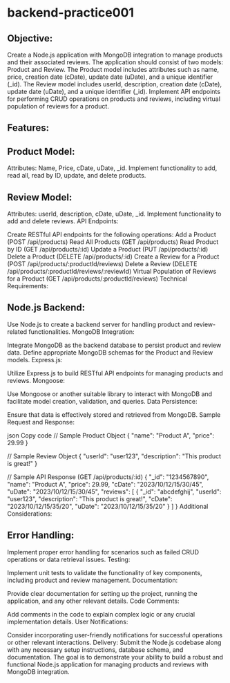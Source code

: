 # backend-practice001

## Objective:
Create a Node.js application with MongoDB integration to manage products and their
associated reviews. The application should consist of two models: Product and Review. 
The Product model includes attributes such as name, price, creation date (cDate),
update date (uDate), and a unique identifier (_id). The Review model includes userId, 
description, creation date (cDate), update date (uDate), and a unique identifier (_id).
Implement API endpoints for performing CRUD operations on products and reviews, 
including virtual population of reviews for a product.

## Features:

## Product Model:

Attributes: Name, Price, cDate, uDate, _id.
Implement functionality to add, read all, read by ID, update, and delete products.

## Review Model:

Attributes: userId, description, cDate, uDate, _id.
Implement functionality to add and delete reviews.
API Endpoints:

Create RESTful API endpoints for the following operations:
Add a Product (POST /api/products)
Read All Products (GET /api/products)
Read Product by ID (GET /api/products/:id)
Update a Product (PUT /api/products/:id)
Delete a Product (DELETE /api/products/:id)
Create a Review for a Product (POST /api/products/:productId/reviews)
Delete a Review (DELETE /api/products/:productId/reviews/:reviewId)
Virtual Population of Reviews for a Product (GET /api/products/:productId/reviews)
Technical Requirements:

## Node.js Backend:

Use Node.js to create a backend server for handling product and review-related functionalities.
MongoDB Integration:

Integrate MongoDB as the backend database to persist product and review data.
Define appropriate MongoDB schemas for the Product and Review models.
Express.js:

Utilize Express.js to build RESTful API endpoints for managing products and reviews.
Mongoose:

Use Mongoose or another suitable library to interact with MongoDB and facilitate model creation, validation, and queries.
Data Persistence:

Ensure that data is effectively stored and retrieved from MongoDB.
Sample Request and Response:

json
Copy code
// Sample Product Object
{
  "name": "Product A",
  "price": 29.99
}

// Sample Review Object
{
  "userId": "user123",
  "description": "This product is great!"
}

// Sample API Response (GET /api/products/:id)
{
  "_id": "1234567890",
  "name": "Product A",
  "price": 29.99,
  "cDate": "2023/10/12/15/30/45",
  "uDate": "2023/10/12/15/30/45",
  "reviews": [
    {
      "_id": "abcdefghij",
      "userId": "user123",
      "description": "This product is great!",
      "cDate": "2023/10/12/15/35/20",
      "uDate": "2023/10/12/15/35/20"
    }
  ]
}
Additional Considerations:

## Error Handling:

Implement proper error handling for scenarios such as failed CRUD operations or data retrieval issues.
Testing:

Implement unit tests to validate the functionality of key components, including product and review management.
Documentation:

Provide clear documentation for setting up the project, running the application, and any other relevant details.
Code Comments:

Add comments in the code to explain complex logic or any crucial implementation details.
User Notifications:

Consider incorporating user-friendly notifications for successful operations or other relevant interactions.
Delivery:
Submit the Node.js codebase along with any necessary setup instructions, database schema, and documentation. The goal is to demonstrate your ability to build a robust and functional Node.js application for managing products and reviews with MongoDB integration.
